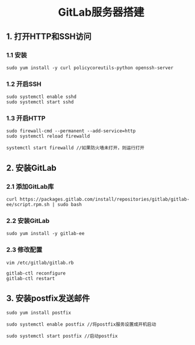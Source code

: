 # <center>GitLab服务器搭建</center>

## 1. 打开HTTP和SSH访问

### 1.1 安装

```shell
sudo yum install -y curl policycoreutils-python openssh-server
```

### 1.2 开启SSH

```shell
sudo systemctl enable sshd
sudo systemctl start sshd
```

### 1.3 开启HTTP

```shell
sudo firewall-cmd --permanent --add-service=http
sudo systemctl reload firewalld

systemctl start firewalld //如果防火墙未打开，则运行打开
```

## 2. 安装GitLab

### 2.1 添加GitLab库

```shell
curl https://packages.gitlab.com/install/repositories/gitlab/gitlab-ee/script.rpm.sh | sudo bash
```

### 2.2 安装GitLab

```shell
sudo yum install -y gitlab-ee
```

### 2.3 修改配置

```shell
vim /etc/gitlab/gitlab.rb

gitlab-ctl reconfigure
gitlab-ctl restart

```

## 3. 安装postfix发送邮件

```shell
sudo yum install postfix

sudo systemctl enable postfix //将postfix服务设置成开机启动

sudo systemctl start postfix //启动postfix
```
